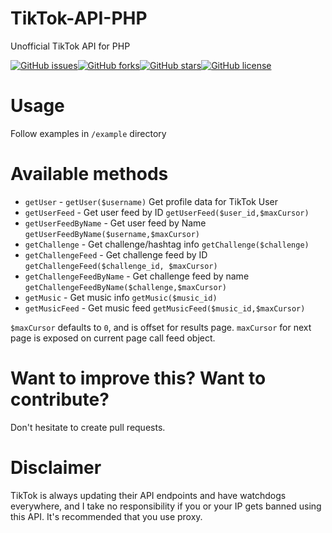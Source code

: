 # TikTok-API-PHP
Unofficial TikTok API for PHP

[![GitHub issues](https://img.shields.io/github/issues/ssovit/TikTok-API-PHP?style=for-the-badge)](https://github.com/ssovit/TikTok-API-PHP/issues)[![GitHub forks](https://img.shields.io/github/forks/ssovit/TikTok-API-PHP?style=for-the-badge)](https://github.com/ssovit/TikTok-API-PHP/network)[![GitHub stars](https://img.shields.io/github/stars/ssovit/TikTok-API-PHP?style=for-the-badge)](https://github.com/ssovit/TikTok-API-PHP/stargazers)[![GitHub license](https://img.shields.io/github/license/ssovit/TikTok-API-PHP?style=for-the-badge)](https://github.com/ssovit/TikTok-API-PHP/blob/master/LICENSE)

# Usage
Follow examples in `/example` directory

# Available methods
- `getUser` - `getUser($username)` Get profile data for TikTok User
- `getUserFeed` - Get user feed by ID `getUserFeed($user_id,$maxCursor)`
- `getUserFeedByName` - Get user feed by Name `getUserFeedByName($username,$maxCursor)`
- `getChallenge` - Get challenge/hashtag info `getChallenge($challenge)`
- `getChallengeFeed` - Get challenge feed by ID `getChallengeFeed($challenge_id, $maxCursor)`
- `getChallengeFeedByName` - Get challenge feed by name `getChallengeFeedByName($challenge,$maxCursor)`
- `getMusic` - Get music info `getMusic($music_id)`
- `getMusicFeed` - Get music feed `getMusicFeed($music_id,$maxCursor)`

`$maxCursor` defaults to `0`, and is offset for results page. `maxCursor` for next page is exposed on current page call feed object.

# Want to improve this? Want to contribute?
Don't hesitate to create pull requests.

# Disclaimer
TikTok is always updating their API endpoints and have watchdogs everywhere, and I take no responsibility if you or your IP gets banned using this API. It's recommended that you use proxy.